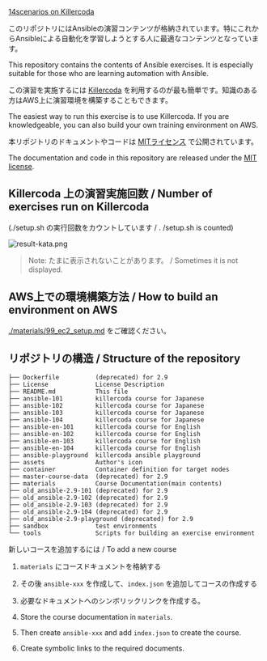 [14scenarios on Killercoda](https://killercoda.com/ansible "Get your profile on killercoda.com")

このリポジトリにはAnsibleの演習コンテンツが格納されています。特にこれからAnsibleによる自動化を学習しようとする人に最適なコンテンツとなっています。

This repository contains the contents of Ansible exercises. It is especially suitable for those who are learning automation with Ansible.


この演習を実施するには [Killercoda](https://killercoda.com/ansible) を利用するのが最も簡単です。知識のある方はAWS上に演習環境を構築することもできます。

The easiest way to run this exercise is to use Killercoda. If you are knowledgeable, you can also build your own training environment on AWS.


本リポジトリのドキュメントやコードは [MITライセンス](./LICENSE) で公開されています。

The documentation and code in this repository are released under the [MIT license](./LICENSE).


## Killercoda 上の演習実施回数 / Number of exercises run on Killercoda
(./setup.sh の実行回数をカウントしています / . /setup.sh is counted)

![result-kata.png]([http://www.emacs-lisp.net/materials/kata.png](http://www.emacs-lisp.net/materials/kata.png))

> Note: たまに表示されないことがあります。 / Sometimes it is not displayed.


## AWS上での環境構築方法 / How to build an environment on AWS

[./materials/99_ec2_setup.md](./materials/99_ec2_setup.md) をご確認ください。


## リポジトリの構造 / Structure of the repository

``` text
├── Dockerfile          (deprecated) for 2.9
├── License             License Description
├── README.md           This file
├── ansible-101         killercoda course for Japanese
├── ansible-102         killercoda course for Japanese
├── ansible-103         killercoda course for Japanese
├── ansible-104         killercoda course for Japanese
├── ansible-en-101      killercoda course for English
├── ansible-en-102      killercoda course for English
├── ansible-en-103      killercoda course for English
├── ansible-en-104      killercoda course for English
├── ansible-playground  killercoda ansible playground
├── assets              Author's icon
├── container           Container definition for target nodes
├── master-course-data  (deprecated) for 2.9
├── materials           Course Documentation(main contents)
├── old_ansible-2.9-101 (deprecated) for 2.9
├── old_ansible-2.9-102 (deprecated) for 2.9
├── old_ansible-2.9-103 (deprecated) for 2.9
├── old_ansible-2.9-104 (deprecated) for 2.9
├── old_ansible-2.9-playground (deprecated) for 2.9
├── sandbox             test environments
└── tools               Scripts for building an exercise environment
```

新しいコースを追加するには / To add a new course

1. `materials` にコースドキュメントを格納する
1. その後 `ansible-xxx` を作成して、`index.json` を追加してコースの作成する
1. 必要なドキュメントへのシンボリックリンクを作成する。

1. Store the course documentation in `materials`.
1. Then create `ansible-xxx` and add `index.json` to create the course.
1. Create symbolic links to the required documents.
